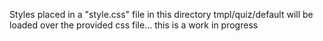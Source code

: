Styles placed in a "style.css" file in this directory tmpl/quiz/default 
will be loaded over the provided css file...
this is a work in progress